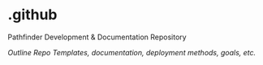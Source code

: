 # .github
Pathfinder Development & Documentation Repository

_Outline Repo Templates, documentation, deployment methods, goals, etc._
